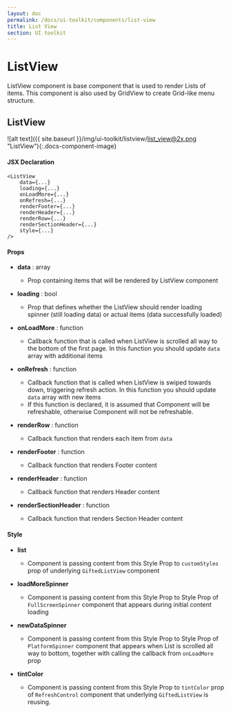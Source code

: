 ```yaml
---
layout: doc
permalink: /docs/ui-toolkit/components/list-view
title: List View
section: UI toolkit
---
```


# ListView 

ListView component is base component that is used to render Lists of items. This component is also used by GridView to create Grid-like menu structure.  

## ListView
![alt text]({{ site.baseurl }}/img/ui-toolkit/listview/list_view@2x.png "ListView"){:.docs-component-image}

#### JSX Declaration
```JSX
<ListView
    data={...}
    loading={...}
    onLoadMore={...}
    onRefresh={...}
    renderFooter={...}
    renderHeader={...}
    renderRow={...}
    renderSectionHeader={...}
    style={...}
/>
```

#### Props

* **data** : array  
  - Prop containing items that will be rendered by ListView component

* **loading** : bool  
  - Prop that defines whether the ListView should render loading spinner (still loading data) or actual items (data successfully loaded)

* **onLoadMore** : function  
  - Callback function that is called when ListView is scrolled all way to the bottom of the first page. In this function you should update `data` array with additional items

* **onRefresh** : function  
  - Callback function that is called when ListView is swiped towards down, triggering refresh action. In this function you should update `data` array with new items
  - If this function is declared, it is assumed that Component will be refreshable, otherwise Component will not be refreshable.

* **renderRow** : function  
  - Callback function that renders each item from `data`

* **renderFooter** : function  
  - Callback function that renders Footer content
 
* **renderHeader** : function  
  - Callback function that renders Header content

* **renderSectionHeader** : function  
  - Callback function that renders Section Header content

#### Style

* **list**
  - Component is passing content from this Style Prop to `customStyles` prop of underlying `GiftedListView` component

* **loadMoreSpinner**
  - Component is passing content from this Style Prop to Style Prop of `FullScreenSpinner` component that appears during initial content loading  
     
* **newDataSpinner**
  - Component is passing content from this Style Prop to Style Prop of `PlatformSpinner` component that appears when List is scrolled all way to bottom, together with calling the callback from `onLoadMore` prop
  
* **tintColor**
  - Component is passing content from this Style Prop to `tintColor` prop of `RefreshControl` component that underlying `GiftedListView` is reusing. 
